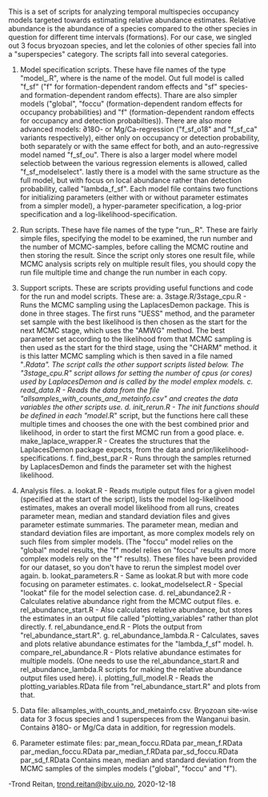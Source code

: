 This is a set of scripts for analyzing temporal multispecies occupancy models targeted towards estimating relative abundance estimates. Relative abundance is the abundance of a species compared to the other species in question for different time intervals (formations). For our case, we singled out 3 focus bryozoan species, and let the colonies of other species fall into a "superspecies" category. The scripts fall into several categories.

1. Model specification scripts. These have file names of the type "model_<modelname>.R", where <modelname> is the name of the model. Out full model is called "f_sf" ("f" for formation-dependent random effects and "sf" species- and formation-dependent random effects). Thare are also simpler models ("global", "foccu" (formation-dependent random effects for occupancy probabilities) and "f" (formation-dependent random effects for occupancy and detection probabilties)). There are also more advanced models: ∂18O- or Mg/Ca-regression ("f_sf_o18" and "f_sf_ca" variants respectively), either only on occupancy or detection probability, both separately or with the same effect for both, and an auto-regressive model named "f_sf_ou". There is also a larger model where model selectiob between the various regression elements is allowed, called "f_sf_modelselect". lastly there is a model with the same structure as the full model, but with focus on local abundance rather than detection probability, called "lambda_f_sf". Each model file contains two functions for initializing parameters (either with or without parameter estimates from a simpler model), a hyper-parameter specification, a log-prior specification and a log-likelihood-specification.

2. Run scripts. These have file names of the type "run_<modelname>.R". These are fairly simple files, specifying the model to be examined, the run number and the number of MCMC-samples, before calling the MCMC routine and then storing the result. Since the script only stores one result file, while MCMC analysis scripts rely on multiple result files, you should copy the run file multiple time and change the run number in each copy.
  
3. Support scripts. These are scripts providing useful functions and code for the run and model scripts. These are:
  a. 3stage.R/3stage_cpu.R - Runs the MCMC sampling using the LaplacesDemon package. This is done in three stages. The first runs "UESS" method, and the parameter set sample with the best likelihood is then chosen as the start for the next MCMC stage, which uses the "AMWG" method. The best parameter set according to the likelihood from that MCMC sampling is then used as the start for the third stage, using the "CHARM" method. it is this latter MCMC sampling which is then saved in a file named "<modelname>_<run number>.Rdata". The script calls the other support scripts listed below. The "3stage_cpu.R" script allows for setting the number of cpus (or cores) used by LaplacesDemon and is called by the model emplex models.
  c. read_data.R - Reads the data from the file "allsamples_with_counts_and_metainfo.csv" and creates the data variables the other scripts use.
  d. init_rerun.R - The init functions should be defined in each "model_<modelname>.R" script, but the functions here call these multiple times and chooses the one with the best combined prior and likelihood, in order to start the first MCMC run from a good place.
  e. make_laplace_wrapper.R - Creates the structures that the LaplacesDemon package expects, from the data and prior/likelihood-specifications.
  f. find_best_par.R - Runs through the samples returned by LaplacesDemon and finds the parameter set with the highest likelihood.
  
4. Analysis files.
  a. lookat.R - Reads mutiple output files for a given model (specified at the start of the script), lists the model log-likelihood estimates, makes an overall model likelihood from all runs, creates parameter mean, median and standard deviation files and gives parameter estimate summaries. The parameter mean, median and standard deviation files are important, as more complex models rely on such files from simpler models. (The "foccu" model relies on the "global" model results, the "f" model relies on "foccu" results and more complex models rely on the "f" results). These files have been provided for our dataset, so you don't have to rerun the simplest model over again.
  b. lookat_parameters.R - Same as lookat.R but with more code focusing on parameter estimates. 
  c. lookat_modelselect.R - Special "lookat" file for the model selection case.
  d. rel_abundance2.R - Calculates relative abundance right from the MCMC output files.
  e. rel_abundance_start.R - Also calculates relative abundance, but stores the estimates in an output file called "plotting_variables" rather than plot directly.
  f. rel_abundance_end.R - Plots the output from "rel_abundance_start.R".
  g. rel_abundance_lambda.R - Calculates, saves and plots relative abundance estimates for the "lambda_f_sf" model.
  h. compare_rel_abundance.R - Plots relative abundance estimates for multiple models. (One needs to use the rel_abundance_start.R and rel_abundance_lambda.R scripts for making the relative abundance output files used here).
  i. plotting_full_model.R - Reads the plotting_variables.RData file from "rel_abundance_start.R" and plots from that. 
  
  5. Data file: allsamples_with_counts_and_metainfo.csv. Bryozoan site-wise data for 3 focus species and 1 superspeces from the Wanganui basin. Contains ∂18O- or Mg/Ca data in addition, for regression models.
  
  6. Parameter estimate files: par_mean_foccu.RData  par_mean_f.RData  par_median_foccu.RData  par_median_f.RData  par_sd_foccu.RData  par_sd_f.RData
    Contains mean, median and standard deviation from the MCMC samples of the simples models ("global", "foccu" and "f").
    
    
    
 -Trond Reitan, trond.reitan@ibv.uio.no, 2020-12-18
 
  
  
  

  
  
